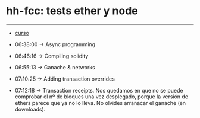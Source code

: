 # hh-fcc: tests ether y node
----------

- [curso](https://www.youtube.com/watch?v=gyMwXuJrbJQ)


- 06:38:00 -> Async programming
- 06:46:16 -> Compiling solidity
- 06:55:13 -> Ganache & networks
- 07:10:25 -> Adding transaction overrides
- 07:12:18 -> Transaction receipts. Nos quedamos en que no se puede comprobar el
  nº de bloques una vez desplegado, porque la versión de ethers parece que ya no lo 
  lleva. No olvides arranacar el ganache (en downloads).
